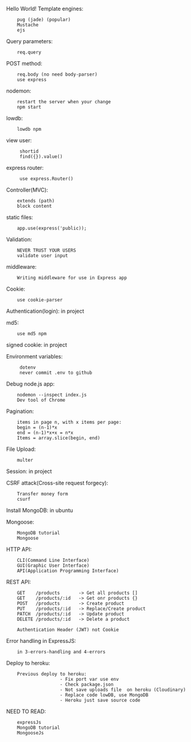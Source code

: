 Hello World!
Template engines:

        pug (jade) (popular)
        Mustache
        ejs

Query parameters: 
                
        req.query

POST method: 

        req.body (no need body-parser)
        use express 

nodemon: 

        restart the server when your change
        npm start
    
lowdb: 

        lowdb npm

view user: 

         shortid
         find({}).value()

express router: 
         
         use express.Router()

Controller(MVC): 

        extends (path)
        block content

static files: 

        app.use(express('public));

Validation: 

        NEVER TRUST YOUR USERS
        validate user input

middleware: 
        
        Writing middleware for use in Express app

Cookie: 
        
        use cookie-parser

Authentication(login):  in project

md5: 
  
        use md5 npm

signed cookie: in project

Environment variables: 

         dotenv
         never commit .env to github

Debug node.js app:  

        nodemon --inspect index.js
        Dev tool of Chrome

Pagination: 

        items in page n, with x items per page:
        begin = (n-1)*x
        end = (n-1)*x+x = n*x
        Items = array.slice(begin, end)

File Upload: 

        multer

Session: in project

CSRF attack(Cross-site request forgecy): 

        Transfer money form
        csurf
                                         
Install MongoDB: in ubuntu

Mongoose:

        MongoDB tutorial
        Mongoose

HTTP API: 

        CLI(Command Line Interface)
        GUI(Graphic User Interface)
        API(Application Programming Interface)
          
REST API: 

        GET    /products       -> Get all products []
        GET    /products/:id   -> Get onr products {}
        POST   /products       -> Create product
        PUT    /products/:id   -> Replace/Create product
        PATCH  /products/:id   -> Update product
        DELETE /products/:id   -> Delete a product

        Authentication Header (JWT) not Cookie     

Error handling in ExpressJS: 
        
        in 3-errors-handling and 4-errors  

Deploy to heroku: 

        Previous deploy to heroku:
                        - Fix port var use env
                        - Check package.json
                        - Not save uploads file  on heroku (Cloudinary)
                        - Replace code lowDB, use MongoDB
                        - Heroku just save source code

NEED TO READ: 

        expressJs
        MongoDB tutorial
        MongooseJs
              
             
            
    
